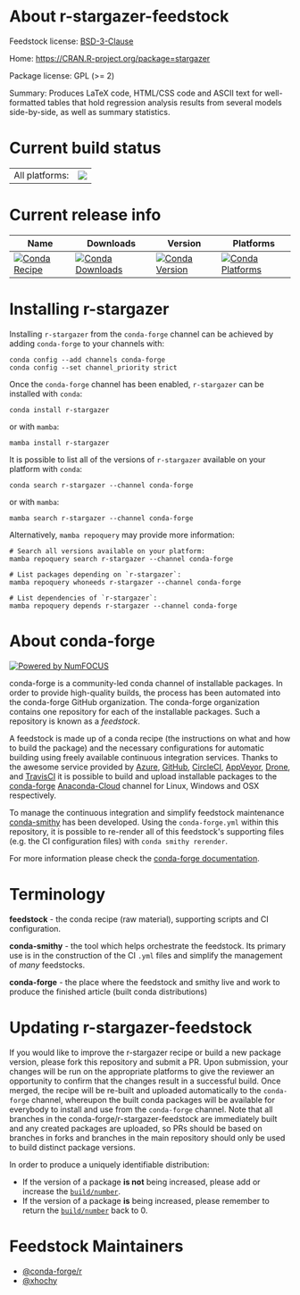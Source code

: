 About r-stargazer-feedstock
===========================

Feedstock license: [BSD-3-Clause](https://github.com/conda-forge/r-stargazer-feedstock/blob/main/LICENSE.txt)

Home: https://CRAN.R-project.org/package=stargazer

Package license: GPL (>= 2)

Summary: Produces LaTeX code, HTML/CSS code and ASCII text for well-formatted tables that hold  regression analysis results from several models side-by-side, as well as summary statistics.

Current build status
====================


<table><tr><td>All platforms:</td>
    <td>
      <a href="https://dev.azure.com/conda-forge/feedstock-builds/_build/latest?definitionId=7218&branchName=main">
        <img src="https://dev.azure.com/conda-forge/feedstock-builds/_apis/build/status/r-stargazer-feedstock?branchName=main">
      </a>
    </td>
  </tr>
</table>

Current release info
====================

| Name | Downloads | Version | Platforms |
| --- | --- | --- | --- |
| [![Conda Recipe](https://img.shields.io/badge/recipe-r--stargazer-green.svg)](https://anaconda.org/conda-forge/r-stargazer) | [![Conda Downloads](https://img.shields.io/conda/dn/conda-forge/r-stargazer.svg)](https://anaconda.org/conda-forge/r-stargazer) | [![Conda Version](https://img.shields.io/conda/vn/conda-forge/r-stargazer.svg)](https://anaconda.org/conda-forge/r-stargazer) | [![Conda Platforms](https://img.shields.io/conda/pn/conda-forge/r-stargazer.svg)](https://anaconda.org/conda-forge/r-stargazer) |

Installing r-stargazer
======================

Installing `r-stargazer` from the `conda-forge` channel can be achieved by adding `conda-forge` to your channels with:

```
conda config --add channels conda-forge
conda config --set channel_priority strict
```

Once the `conda-forge` channel has been enabled, `r-stargazer` can be installed with `conda`:

```
conda install r-stargazer
```

or with `mamba`:

```
mamba install r-stargazer
```

It is possible to list all of the versions of `r-stargazer` available on your platform with `conda`:

```
conda search r-stargazer --channel conda-forge
```

or with `mamba`:

```
mamba search r-stargazer --channel conda-forge
```

Alternatively, `mamba repoquery` may provide more information:

```
# Search all versions available on your platform:
mamba repoquery search r-stargazer --channel conda-forge

# List packages depending on `r-stargazer`:
mamba repoquery whoneeds r-stargazer --channel conda-forge

# List dependencies of `r-stargazer`:
mamba repoquery depends r-stargazer --channel conda-forge
```


About conda-forge
=================

[![Powered by
NumFOCUS](https://img.shields.io/badge/powered%20by-NumFOCUS-orange.svg?style=flat&colorA=E1523D&colorB=007D8A)](https://numfocus.org)

conda-forge is a community-led conda channel of installable packages.
In order to provide high-quality builds, the process has been automated into the
conda-forge GitHub organization. The conda-forge organization contains one repository
for each of the installable packages. Such a repository is known as a *feedstock*.

A feedstock is made up of a conda recipe (the instructions on what and how to build
the package) and the necessary configurations for automatic building using freely
available continuous integration services. Thanks to the awesome service provided by
[Azure](https://azure.microsoft.com/en-us/services/devops/), [GitHub](https://github.com/),
[CircleCI](https://circleci.com/), [AppVeyor](https://www.appveyor.com/),
[Drone](https://cloud.drone.io/welcome), and [TravisCI](https://travis-ci.com/)
it is possible to build and upload installable packages to the
[conda-forge](https://anaconda.org/conda-forge) [Anaconda-Cloud](https://anaconda.org/)
channel for Linux, Windows and OSX respectively.

To manage the continuous integration and simplify feedstock maintenance
[conda-smithy](https://github.com/conda-forge/conda-smithy) has been developed.
Using the ``conda-forge.yml`` within this repository, it is possible to re-render all of
this feedstock's supporting files (e.g. the CI configuration files) with ``conda smithy rerender``.

For more information please check the [conda-forge documentation](https://conda-forge.org/docs/).

Terminology
===========

**feedstock** - the conda recipe (raw material), supporting scripts and CI configuration.

**conda-smithy** - the tool which helps orchestrate the feedstock.
                   Its primary use is in the construction of the CI ``.yml`` files
                   and simplify the management of *many* feedstocks.

**conda-forge** - the place where the feedstock and smithy live and work to
                  produce the finished article (built conda distributions)


Updating r-stargazer-feedstock
==============================

If you would like to improve the r-stargazer recipe or build a new
package version, please fork this repository and submit a PR. Upon submission,
your changes will be run on the appropriate platforms to give the reviewer an
opportunity to confirm that the changes result in a successful build. Once
merged, the recipe will be re-built and uploaded automatically to the
`conda-forge` channel, whereupon the built conda packages will be available for
everybody to install and use from the `conda-forge` channel.
Note that all branches in the conda-forge/r-stargazer-feedstock are
immediately built and any created packages are uploaded, so PRs should be based
on branches in forks and branches in the main repository should only be used to
build distinct package versions.

In order to produce a uniquely identifiable distribution:
 * If the version of a package **is not** being increased, please add or increase
   the [``build/number``](https://docs.conda.io/projects/conda-build/en/latest/resources/define-metadata.html#build-number-and-string).
 * If the version of a package **is** being increased, please remember to return
   the [``build/number``](https://docs.conda.io/projects/conda-build/en/latest/resources/define-metadata.html#build-number-and-string)
   back to 0.

Feedstock Maintainers
=====================

* [@conda-forge/r](https://github.com/conda-forge/r/)
* [@xhochy](https://github.com/xhochy/)

